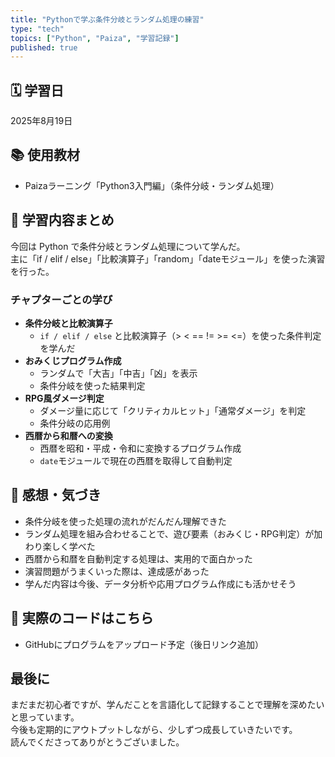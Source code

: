 ```yaml
---
title: "Pythonで学ぶ条件分岐とランダム処理の練習"
type: "tech"
topics: ["Python", "Paiza", "学習記録"]
published: true
---
```


## 🗓 学習日
2025年8月19日

## 📚 使用教材
- Paizaラーニング「Python3入門編」（条件分岐・ランダム処理）

## 🧠 学習内容まとめ

今回は Python で条件分岐とランダム処理について学んだ。  
主に「if / elif / else」「比較演算子」「random」「dateモジュール」を使った演習を行った。

### チャプターごとの学び

- **条件分岐と比較演算子**  
  - `if / elif / else` と比較演算子（> < == != >= <=）を使った条件判定を学んだ
- **おみくじプログラム作成**  
  - ランダムで「大吉」「中吉」「凶」を表示
  - 条件分岐を使った結果判定
- **RPG風ダメージ判定**  
  - ダメージ量に応じて「クリティカルヒット」「通常ダメージ」を判定
  - 条件分岐の応用例
- **西暦から和暦への変換**  
  - 西暦を昭和・平成・令和に変換するプログラム作成
  - `date`モジュールで現在の西暦を取得して自動判定

## 💭 感想・気づき

- 条件分岐を使った処理の流れがだんだん理解できた  
- ランダム処理を組み合わせることで、遊び要素（おみくじ・RPG判定）が加わり楽しく学べた  
- 西暦から和暦を自動判定する処理は、実用的で面白かった  
- 演習問題がうまくいった際は、達成感があった 
- 学んだ内容は今後、データ分析や応用プログラム作成にも活かせそう

## 🔗 実際のコードはこちら

- GitHubにプログラムをアップロード予定（後日リンク追加）

## 最後に

まだまだ初心者ですが、学んだことを言語化して記録することで理解を深めたいと思っています。  
今後も定期的にアウトプットしながら、少しずつ成長していきたいです。  
読んでくださってありがとうございました。
